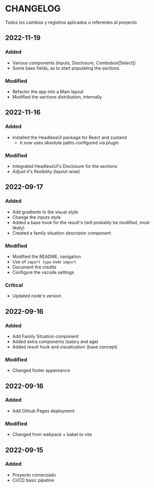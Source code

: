 # CHANGELOG

Todos los cambios y registros aplicados o referentes al proyecto

## 2022-11-19

### Added

- Various components (inputs, Disclosure, Combobox[Select])
- Some base fields, as to start populating the sections

### Modified

- Refactor the app into a Main layout
- Modified the sections distribution, internally

## 2022-11-16

### Added

- Installed the HeadlessUI package for React and zustand
  - It now uses absolute paths configured via plugin

### Modified

- Integrated HeadlessUI's Disclosure for the sections
- Adjust it's flexibility (layout-wise)

## 2022-09-17

### Added

- Add gradients to the visual style
- Change the inputs style
- Added a base hook for the result's (will probably be modified, most likely)
- Created a family situation descriptor component

### Modified

- Modified the README, navigation
- Use of `import type` over `import`
- Document the credits
- Configure the vscode settings

### Critical

- Updated node's version

## 2022-09-16

### Added

- Add Family Situation component
- Added extra components (salary and age)
- Added result hook and visualization (base concept)

### Modified

- Changed footer appereance

## 2022-09-16

### Added

- Add Github Pages deployment

### Modified

- Changed from webpack + babel to vite

## 2022-09-15

### Added

- Proyecto comenzado
- CI/CD basic pipeline
